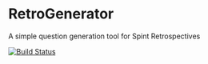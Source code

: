 # RetroGenerator

A simple question generation tool for Spint Retrospectives

[![Build Status](https://travis-ci.org/ekkebus/retrogenerator.svg?branch=master)](https://travis-ci.org/ekkebus/retrogenerator)
